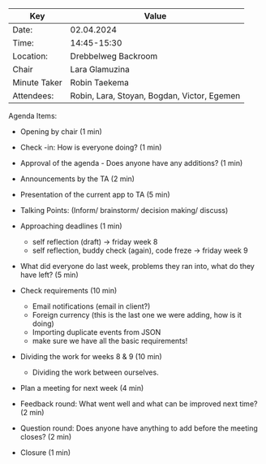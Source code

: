 | Key          | Value                                       |
|--------------|---------------------------------------------|
| Date:        | 02.04.2024                                  |
| Time:        | 14:45-15:30                                 |
| Location:    | Drebbelweg Backroom                         |
| Chair        | Lara Glamuzina                              |
| Minute Taker | Robin Taekema                               |
| Attendees:   | Robin, Lara, Stoyan, Bogdan, Victor, Egemen |

Agenda Items:
- Opening by chair (1 min)
- Check -in: How is everyone doing? (1 min)
- Approval of the agenda - Does anyone have any additions? (1 min)
- Announcements by the TA (2 min)
- Presentation of the current app to TA (5 min)

- Talking Points: (Inform/ brainstorm/ decision making/ discuss)
- Approaching deadlines (1 min)
  - self reflection (draft) -> friday week 8
  - self reflection, buddy check (again), code freze -> friday week 9
- What did everyone do last week, problems they ran into, what do they have left? (5 min)
- Check requirements (10 min)
  - Email notifications (email in client?)
  - Foreign currency (this is the last one we were adding, how is it doing)
  - Importing duplicate events from JSON
  - make sure we have all the basic requirements!
- Dividing the work for weeks 8 & 9 (10 min)
  - Dividing the work between ourselves.
- Plan a meeting for next week (4 min)

- Feedback round: What went well and what can be improved next time? (2 min)
- Question round: Does anyone have anything to add before the meeting closes? (2 min)
- Closure (1 min)

